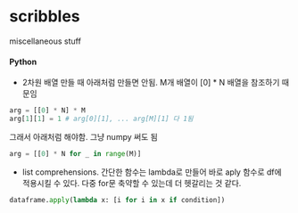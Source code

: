 # scribbles
miscellaneous stuff

#### Python
* 2차원 배열 만들 때 아래처럼 만들면 안됨. M개 배열이 [0] * N 배열을 참조하기 때문임
```python
arg = [[0] * N] * M
arg[1][1] = 1 # arg[0][1], ... arg[M][1] 다 1됨 
```
그래서 아래처럼 해야함. 그냥 numpy 써도 됨
```python
arg = [[0] * N for _ in range(M)]
```

* list comprehensions. 간단한 함수는 lambda로 만들어 바로 aply 함수로 df에 적용시킬 수 있다. 다중 for문 축약할 수 있는데 더 헷갈리는 것 같다.
```python
dataframe.apply(lambda x: [i for i in x if condition])
```
